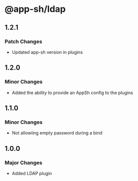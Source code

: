 # @app-sh/ldap

## 1.2.1

### Patch Changes

- Updated app-sh version in plugins

## 1.2.0

### Minor Changes

- Added the ability to provide an AppSh config to the plugins

## 1.1.0

### Minor Changes

- Not allowiing empty password during a bind

## 1.0.0

### Major Changes

- Added LDAP plugin
